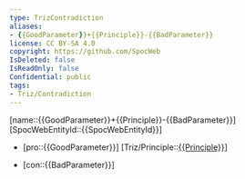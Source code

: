 ```yaml
---
type: TrizContradiction
aliases:
- {{GoodParameter}}+{{Principle}}-{{BadParameter}}
license: CC BY-SA 4.0
copyright: https://github.com/SpocWeb
IsDeleted: false
IsReadOnly: false
Confidential: public
tags: 
- Triz/Contradiction
---
```

[name::{{GoodParameter}}+{{Principle}}-{{BadParameter}}]
[SpocWebEntityId::{{SpocWebEntityId}}]
+ [pro::{{GoodParameter}}]
[Triz/Principle::[{{Principle}}](%7B%7BPrinciple%7D%7D)]
- [con::{{BadParameter}}]


